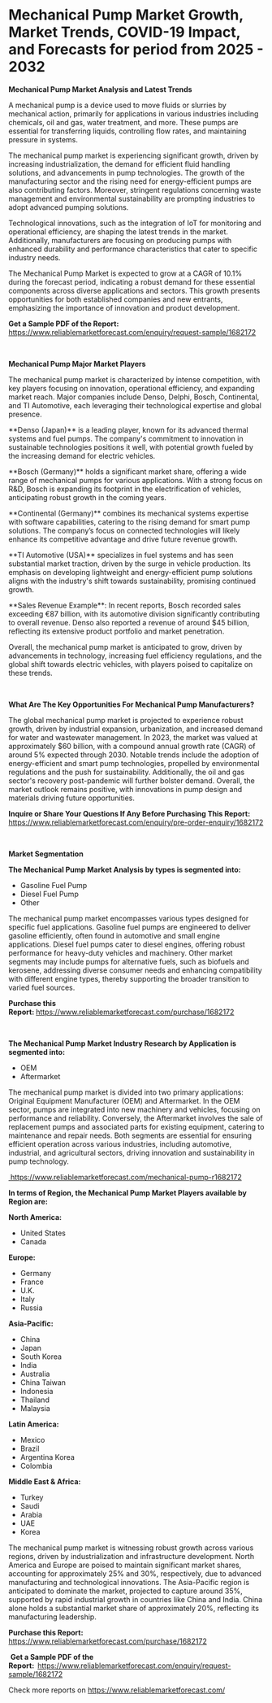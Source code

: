<p><h1>Mechanical Pump Market Growth, Market Trends, COVID-19 Impact, and Forecasts for period from 2025 - 2032</h1></p><p><strong>Mechanical Pump Market Analysis and Latest Trends</strong></p>
<p><p>A mechanical pump is a device used to move fluids or slurries by mechanical action, primarily for applications in various industries including chemicals, oil and gas, water treatment, and more. These pumps are essential for transferring liquids, controlling flow rates, and maintaining pressure in systems.</p><p>The mechanical pump market is experiencing significant growth, driven by increasing industrialization, the demand for efficient fluid handling solutions, and advancements in pump technologies. The growth of the manufacturing sector and the rising need for energy-efficient pumps are also contributing factors. Moreover, stringent regulations concerning waste management and environmental sustainability are prompting industries to adopt advanced pumping solutions.</p><p>Technological innovations, such as the integration of IoT for monitoring and operational efficiency, are shaping the latest trends in the market. Additionally, manufacturers are focusing on producing pumps with enhanced durability and performance characteristics that cater to specific industry needs.</p><p>The Mechanical Pump Market is expected to grow at a CAGR of 10.1% during the forecast period, indicating a robust demand for these essential components across diverse applications and sectors. This growth presents opportunities for both established companies and new entrants, emphasizing the importance of innovation and product development.</p></p>
<p><strong>Get a Sample PDF of the Report:&nbsp;</strong> <a href="https://www.reliablemarketforecast.com/enquiry/request-sample/1682172?utm_campaign=2929&utm_medium=2&utm_source=Github&utm_content=ia&utm_term=24032025&utm_id=mechanical-pump">https://www.reliablemarketforecast.com/enquiry/request-sample/1682172</a></p>
<p>&nbsp;</p>
<p><strong>Mechanical Pump Major Market Players</strong></p>
<p><p>The mechanical pump market is characterized by intense competition, with key players focusing on innovation, operational efficiency, and expanding market reach. Major companies include Denso, Delphi, Bosch, Continental, and TI Automotive, each leveraging their technological expertise and global presence.</p><p>**Denso (Japan)** is a leading player, known for its advanced thermal systems and fuel pumps. The company's commitment to innovation in sustainable technologies positions it well, with potential growth fueled by the increasing demand for electric vehicles.</p><p>**Bosch (Germany)** holds a significant market share, offering a wide range of mechanical pumps for various applications. With a strong focus on R&D, Bosch is expanding its footprint in the electrification of vehicles, anticipating robust growth in the coming years.</p><p>**Continental (Germany)** combines its mechanical systems expertise with software capabilities, catering to the rising demand for smart pump solutions. The company’s focus on connected technologies will likely enhance its competitive advantage and drive future revenue growth.</p><p>**TI Automotive (USA)** specializes in fuel systems and has seen substantial market traction, driven by the surge in vehicle production. Its emphasis on developing lightweight and energy-efficient pump solutions aligns with the industry's shift towards sustainability, promising continued growth.</p><p>**Sales Revenue Example**: In recent reports, Bosch recorded sales exceeding €87 billion, with its automotive division significantly contributing to overall revenue. Denso also reported a revenue of around $45 billion, reflecting its extensive product portfolio and market penetration.</p><p>Overall, the mechanical pump market is anticipated to grow, driven by advancements in technology, increasing fuel efficiency regulations, and the global shift towards electric vehicles, with players poised to capitalize on these trends.</p></p>
<p>&nbsp;</p>
<p><strong>What Are The Key Opportunities For Mechanical Pump Manufacturers?</strong></p>
<p><p>The global mechanical pump market is projected to experience robust growth, driven by industrial expansion, urbanization, and increased demand for water and wastewater management. In 2023, the market was valued at approximately $60 billion, with a compound annual growth rate (CAGR) of around 5% expected through 2030. Notable trends include the adoption of energy-efficient and smart pump technologies, propelled by environmental regulations and the push for sustainability. Additionally, the oil and gas sector's recovery post-pandemic will further bolster demand. Overall, the market outlook remains positive, with innovations in pump design and materials driving future opportunities.</p></p>
<p><strong>Inquire or Share Your Questions If Any Before Purchasing This Report:</strong> <a href="https://www.reliablemarketforecast.com/enquiry/pre-order-enquiry/1682172?utm_campaign=2929&utm_medium=2&utm_source=Github&utm_content=ia&utm_term=24032025&utm_id=mechanical-pump">https://www.reliablemarketforecast.com/enquiry/pre-order-enquiry/1682172</a></p>
<p>&nbsp;</p>
<p><strong>Market Segmentation</strong></p>
<p><strong>The Mechanical Pump Market Analysis by types is segmented into:</strong></p>
<p><ul><li>Gasoline Fuel Pump</li><li>Diesel Fuel Pump</li><li>Other</li></ul></p>
<p><p>The mechanical pump market encompasses various types designed for specific fuel applications. Gasoline fuel pumps are engineered to deliver gasoline efficiently, often found in automotive and small engine applications. Diesel fuel pumps cater to diesel engines, offering robust performance for heavy-duty vehicles and machinery. Other market segments may include pumps for alternative fuels, such as biofuels and kerosene, addressing diverse consumer needs and enhancing compatibility with different engine types, thereby supporting the broader transition to varied fuel sources.</p></p>
<p><strong>Purchase this Report:&nbsp;</strong><a href="https://www.reliablemarketforecast.com/purchase/1682172?utm_campaign=2929&utm_medium=2&utm_source=Github&utm_content=ia&utm_term=24032025&utm_id=mechanical-pump">https://www.reliablemarketforecast.com/purchase/1682172</a></p>
<p>&nbsp;</p>
<p><strong>The Mechanical Pump Market Industry Research by Application is segmented into:</strong></p>
<p><ul><li>OEM</li><li>Aftermarket</li></ul></p>
<p><p>The mechanical pump market is divided into two primary applications: Original Equipment Manufacturer (OEM) and Aftermarket. In the OEM sector, pumps are integrated into new machinery and vehicles, focusing on performance and reliability. Conversely, the Aftermarket involves the sale of replacement pumps and associated parts for existing equipment, catering to maintenance and repair needs. Both segments are essential for ensuring efficient operation across various industries, including automotive, industrial, and agricultural sectors, driving innovation and sustainability in pump technology.</p></p>
<p><a href="https://www.reliablemarketforecast.com/mechanical-pump-r1682172?utm_campaign=2929&utm_medium=2&utm_source=Github&utm_content=ia&utm_term=24032025&utm_id=mechanical-pump">&nbsp;https://www.reliablemarketforecast.com/mechanical-pump-r1682172</a></p>
<p><strong>In terms of Region, the Mechanical Pump Market Players available by Region are:</strong></p>
<p>
    <p> <strong> North America: </strong>
        <ul>
            <li>United States</li>
            <li>Canada</li>
        </ul>
        </p> 
    <p> <strong> Europe: </strong>
        <ul>
            <li>Germany</li>
            <li>France</li>
            <li>U.K.</li>
            <li>Italy</li>
            <li>Russia</li>
        </ul>
        </p> 
    <p> <strong> Asia-Pacific: </strong>
        <ul>
            <li>China</li>
            <li>Japan</li>
            <li>South Korea</li>
            <li>India</li>
            <li>Australia</li>
            <li>China Taiwan</li>
            <li>Indonesia</li>
            <li>Thailand</li>
            <li>Malaysia</li>
        </ul>
        </p> 
    <p> <strong> Latin America: </strong>
        <ul>
            <li>Mexico</li>
            <li>Brazil</li>
            <li>Argentina Korea</li>
            <li>Colombia</li>
        </ul>
        </p> 
    <p> <strong> Middle East & Africa: </strong>
        <ul>
            <li>Turkey</li>
            <li>Saudi</li>
            <li>Arabia</li>
            <li>UAE</li>
            <li>Korea</li>
        </ul>
    </p>
    </p>
<p><p>The mechanical pump market is witnessing robust growth across various regions, driven by industrialization and infrastructure development. North America and Europe are poised to maintain significant market shares, accounting for approximately 25% and 30%, respectively, due to advanced manufacturing and technological innovations. The Asia-Pacific region is anticipated to dominate the market, projected to capture around 35%, supported by rapid industrial growth in countries like China and India. China alone holds a substantial market share of approximately 20%, reflecting its manufacturing leadership.</p></p>
<p><strong>Purchase this Report: </strong><a href="https://www.reliablemarketforecast.com/purchase/1682172?utm_campaign=2929&utm_medium=2&utm_source=Github&utm_content=ia&utm_term=24032025&utm_id=mechanical-pump">https://www.reliablemarketforecast.com/purchase/1682172</a></p>
<p>&nbsp;<strong>Get a Sample PDF of the Report:&nbsp;&nbsp;</strong><a href="https://www.reliablemarketforecast.com/enquiry/request-sample/1682172?utm_campaign=2929&utm_medium=2&utm_source=Github&utm_content=ia&utm_term=24032025&utm_id=mechanical-pump">https://www.reliablemarketforecast.com/enquiry/request-sample/1682172</a></p>
<p><strong></strong></p>
<p>Check more reports on <a href="https://www.reliablemarketforecast.com/?utm_campaign=2929&utm_medium=2&utm_source=Github&utm_content=ia&utm_term=24032025&utm_id=mechanical-pump">https://www.reliablemarketforecast.com/</a></p>